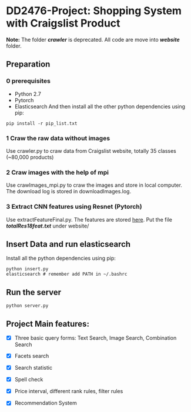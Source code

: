 # DD2476-Project: Shopping System with Craigslist Product

**Note:** The folder ***crawler*** is deprecated. All code are move into ***website*** folder.

## Preparation

### 0 prerequisites
* Python 2.7
* Pytorch
* Elasticsearch
And then install all the other python dependencies using pip:
```
pip install -r pip_list.txt
```

### 1 Craw the raw data without images

Use crawler.py to craw data from Craigslist website, totally 35 classes (~80,000 products)

### 2 Craw images with the help of mpi
Use crawImages_mpi.py to craw the images and store in local computer. The download log is stored in downloadImages.log.

### 3 Extract CNN features using Resnet (Pytorch)
Use extractFeatureFinal.py. The features are stored [here](https://drive.google.com/file/d/1vHil721YsCCNFH7s7qPFcFGmmbvflCpk/view?usp=sharing). Put the file ***totalRes18feat.txt*** under website/

## Insert Data and run elasticsearch
Install all the python dependencies using pip:
```
python insert.py
elasticsearch # remember add PATH in ~/.bashrc
```

## Run the server
```
python server.py
```


## Project Main features:
- [x] Three basic query forms: Text Search, Image Search, Combination Search
- [x] Facets search
- [x] Search statistic
- [x] Spell check
- [x] Price interval, different rank rules, filter rules
- [x] Recommendation System

